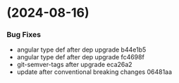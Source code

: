 #  (2024-08-16)


### Bug Fixes

* angular type def after dep upgrade b44e1b5
* angular type def after dep upgrade fc4698f
* git-semver-tags after upgrade eca26a2
* update after conventional breaking changes 06481aa



